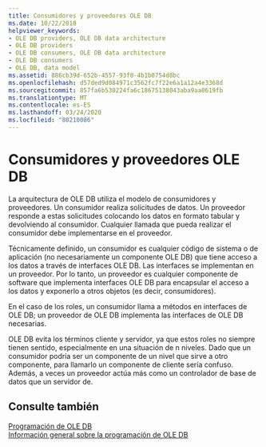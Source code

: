 ```yaml
---
title: Consumidores y proveedores OLE DB
ms.date: 10/22/2018
helpviewer_keywords:
- OLE DB providers, OLE DB data architecture
- OLE DB providers
- OLE DB consumers, OLE DB data architecture
- OLE DB consumers
- OLE DB, data model
ms.assetid: 886cb39d-652b-4557-93f0-4b1b0754d8bc
ms.openlocfilehash: d57ded9d084971c3562fc7f22e6a1a12a4e3368d
ms.sourcegitcommit: 857fa6b530224fa6c18675138043aba9aa0619fb
ms.translationtype: MT
ms.contentlocale: es-ES
ms.lasthandoff: 03/24/2020
ms.locfileid: "80210086"
---
```

# <a name="ole-db-consumers-and-providers"></a>Consumidores y proveedores OLE DB

La arquitectura de OLE DB utiliza el modelo de consumidores y proveedores. Un consumidor realiza solicitudes de datos. Un proveedor responde a estas solicitudes colocando los datos en formato tabular y devolviendo al consumidor. Cualquier llamada que pueda realizar el consumidor debe implementarse en el proveedor.

Técnicamente definido, un consumidor es cualquier código de sistema o de aplicación (no necesariamente un componente OLE DB) que tiene acceso a los datos a través de interfaces OLE DB. Las interfaces se implementan en un proveedor. Por lo tanto, un proveedor es cualquier componente de software que implementa interfaces OLE DB para encapsular el acceso a los datos y exponerlo a otros objetos (es decir, consumidores).

En el caso de los roles, un consumidor llama a métodos en interfaces de OLE DB; un proveedor de OLE DB implementa las interfaces de OLE DB necesarias.

OLE DB evita los términos cliente y servidor, ya que estos roles no siempre tienen sentido, especialmente en una situación de n niveles. Dado que un consumidor podría ser un componente de un nivel que sirve a otro componente, para llamarlo un componente de cliente sería confuso. Además, a veces un proveedor actúa más como un controlador de base de datos que un servidor de.

## <a name="see-also"></a>Consulte también

[Programación de OLE DB](../../data/oledb/ole-db-programming.md)<br/>
[Información general sobre la programación de OLE DB](../../data/oledb/ole-db-programming-overview.md)
